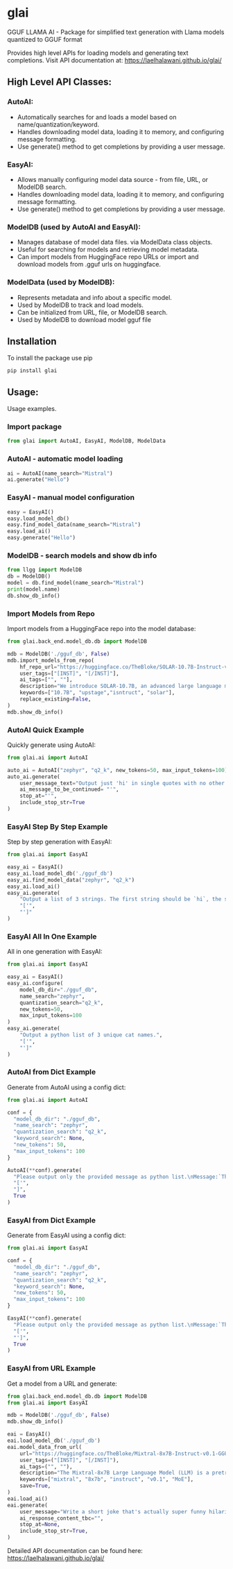 # glai
GGUF LLAMA AI - Package for simplified text generation with Llama models quantized to GGUF format

Provides high level APIs for loading models and generating text completions.
Visit API documentation at: https://laelhalawani.github.io/glai/

## High Level API Classes:

### AutoAI:
- Automatically searches for and loads a model based on name/quantization/keyword. 
- Handles downloading model data, loading it to memory, and configuring message formatting.
- Use generate() method to get completions by providing a user message.

### EasyAI:
- Allows manually configuring model data source - from file, URL, or ModelDB search.
- Handles downloading model data, loading it to memory, and configuring message formatting.
- Use generate() method to get completions by providing a user message.

### ModelDB (used by AutoAI and EasyAI):
- Manages database of model data files. via ModelData class objects.
- Useful for searching for models and retrieving model metadata.
- Can import models from HuggingFace repo URLs or import and download models from .gguf urls on huggingface.

### ModelData (used by ModelDB):
- Represents metadata and info about a specific model.
- Used by ModelDB to track and load models.
- Can be initialized from URL, file, or ModelDB search.
- Used by ModelDB to download model gguf file 

## Installation
To install the package use pip
```
pip install glai
```
## Usage:
Usage examples. 

### Import package
```python
from glai import AutoAI, EasyAI, ModelDB, ModelData
```
### AutoAI - automatic model loading
```python
ai = AutoAI(name_search="Mistral")
ai.generate("Hello") 
```
### EasyAI - manual model configuration 
```python
easy = EasyAI()
easy.load_model_db()
easy.find_model_data(name_search="Mistral")
easy.load_ai()
easy.generate("Hello")
```
### ModelDB - search models and show db info
```python
from llgg import ModelDB
db = ModelDB()
model = db.find_model(name_search="Mistral")
print(model.name)
db.show_db_info()
```
### Import Models from Repo
Import models from a HuggingFace repo into the model database:
```python
from glai.back_end.model_db.db import ModelDB

mdb = ModelDB('./gguf_db', False)
mdb.import_models_from_repo(
    hf_repo_url="https://huggingface.co/TheBloke/SOLAR-10.7B-Instruct-v1.0-GGUF",
    user_tags=["[INST]", "[/INST]"],
    ai_tags=["", ""],
    description="We introduce SOLAR-10.7B, an advanced large language model (LLM) with 10.7 billion parameters, demonstrating superior performance in various natural language processing (NLP) tasks. It's compact, yet remarkably powerful, and demonstrates unparalleled state-of-the-art performance in models with parameters under 30B.",
    keywords=["10.7B", "upstage","isntruct", "solar"],
    replace_existing=False,
)
mdb.show_db_info()
```
### AutoAI Quick Example
Quickly generate using AutoAI:
```python
from glai.ai import AutoAI

auto_ai = AutoAI("zephyr", "q2_k", new_tokens=50, max_input_tokens=100)
auto_ai.generate(
    user_message_text="Output just 'hi' in single quotes with no other prose. Do not include any additional information nor comments.",
    ai_message_to_be_continued= "'",
    stop_at="'",
    include_stop_str=True
)
```
### EasyAI Step By Step Example
Step by step generation with EasyAI:

```python
from glai.ai import EasyAI

easy_ai = EasyAI()
easy_ai.load_model_db('./gguf_db')
easy_ai.find_model_data("zephyr", "q2_k")
easy_ai.load_ai()
easy_ai.generate(
    "Output a list of 3 strings. The first string should be `hi`, the second string should be `there`, and the third string should be `!`.",
    "['",
    "']"
)
```
### EasyAI All In One Example
All in one generation with EasyAI:

```python
from glai.ai import EasyAI

easy_ai = EasyAI()
easy_ai.configure(
    model_db_dir="./gguf_db",
    name_search="zephyr",
    quantization_search="q2_k",
    new_tokens=50,
    max_input_tokens=100
)
easy_ai.generate(
    "Output a python list of 3 unique cat names.", 
    "['", 
    "']"
)
```
### AutoAI from Dict Example
Generate from AutoAI using a config dict:
```python
from glai.ai import AutoAI

conf = {
  "model_db_dir": "./gguf_db",
  "name_search": "zephyr",
  "quantization_search": "q2_k",
  "keyword_search": None,
  "new_tokens": 50,
  "max_input_tokens": 100  
}

AutoAI(**conf).generate(
  "Please output only the provided message as python list.\nMessage:`This string`.",
  "['", 
  "]", 
  True
)
```
### EasyAI from Dict Example
Generate from EasyAI using a config dict:

```python
from glai.ai import EasyAI

conf = {
  "model_db_dir": "./gguf_db",
  "name_search": "zephyr",
  "quantization_search": "q2_k",
  "keyword_search": None,
  "new_tokens": 50,
  "max_input_tokens": 100
}

EasyAI(**conf).generate(
  "Please output only the provided message as python list.\nMessage:`This string`.",
  "['",
  "']",
  True  
)
```
### EasyAI from URL Example
Get a model from a URL and generate:

```python
from glai.back_end.model_db.db import ModelDB
from glai.ai import EasyAI

mdb = ModelDB('./gguf_db', False)
mdb.show_db_info()

eai = EasyAI()
eai.load_model_db('./gguf_db')
eai.model_data_from_url(
    url="https://huggingface.co/TheBloke/Mixtral-8x7B-Instruct-v0.1-GGUF/blob/main/mixtral-8x7b-instruct-v0.1.Q4_K_M.gguf",
    user_tags=("[INST]", "[/INST]"),
    ai_tags=("", ""),
    description="The Mixtral-8x7B Large Language Model (LLM) is a pretrained generative Sparse Mixture of Experts. The Mistral-8x7B outperforms Llama 2 70B on most benchmarks we tested.",
    keywords=["mixtral", "8x7b", "instruct", "v0.1", "MoE"],
    save=True,
)
eai.load_ai()
eai.generate(
    user_message="Write a short joke that's actually super funny hilarious best joke.",
    ai_response_content_tbc="",
    stop_at=None,
    include_stop_str=True,
)
```
Detailed API documentation can be found here: https://laelhalawani.github.io/glai/